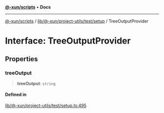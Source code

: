 [**@-xun/scripts**](../../../../../../README.md) • **Docs**

***

[@-xun/scripts](../../../../../../README.md) / [lib/@-xun/project-utils/test/setup](../README.md) / TreeOutputProvider

# Interface: TreeOutputProvider

## Properties

### treeOutput

> **treeOutput**: `string`

#### Defined in

[lib/@-xun/project-utils/test/setup.ts:495](https://github.com/Xunnamius/xscripts/blob/ce701f3d57da9f82ee0036320bc62d5c51233011/lib/@-xun/project-utils/test/setup.ts#L495)
